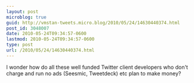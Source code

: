 ```yaml
---
layout: post
microblog: true
guid: http://vmstan-tweets.micro.blog/2010/05/24/14630440374.html
post_id: 3048007
date: 2010-05-24T09:34:57-0600
lastmod: 2010-05-24T09:34:57-0600
type: post
url: /2010/05/24/14630440374.html
---
```

I wonder how do all these well funded Twitter client developers who don't charge and run no ads (Seesmic, Tweetdeck) etc plan to make money?
